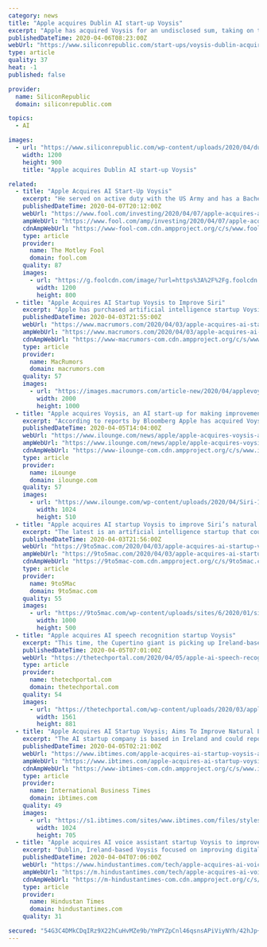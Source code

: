 ```yaml
---
category: news
title: "Apple acquires Dublin AI start-up Voysis"
excerpt: "Apple has acquired Voysis for an undisclosed sum, taking on the start-up's deep domain, brand-specific intelligent voice technology."
publishedDateTime: 2020-04-06T08:23:00Z
webUrl: "https://www.siliconrepublic.com/start-ups/voysis-dublin-acquired-apple-ai-machine-learning"
type: article
quality: 37
heat: -1
published: false

provider:
  name: SiliconRepublic
  domain: siliconrepublic.com

topics:
  - AI

images:
  - url: "https://www.siliconrepublic.com/wp-content/uploads/2020/04/dublin.png"
    width: 1200
    height: 900
    title: "Apple acquires Dublin AI start-up Voysis"

related:
  - title: "Apple Acquires AI Start-Up Voysis"
    excerpt: "He served on active duty with the US Army and has a Bachelor's degree in accounting. Follow @dannyvena Apple (NASDAQ:AAPL) has acquired Voysis, an artificial intelligence (AI) start-up focused on helping systems provide better responses to voice commands. Bloomberg reported the acquisition on Friday. The most obvious application would be to ..."
    publishedDateTime: 2020-04-07T20:12:00Z
    webUrl: "https://www.fool.com/investing/2020/04/07/apple-acquires-ai-start-up-voysis.aspx"
    ampWebUrl: "https://www.fool.com/amp/investing/2020/04/07/apple-acquires-ai-start-up-voysis.aspx"
    cdnAmpWebUrl: "https://www-fool-com.cdn.ampproject.org/c/s/www.fool.com/amp/investing/2020/04/07/apple-acquires-ai-start-up-voysis.aspx"
    type: article
    provider:
      name: The Motley Fool
      domain: fool.com
    quality: 87
    images:
      - url: "https://g.foolcdn.com/image/?url=https%3A%2F%2Fg.foolcdn.com%2Feditorial%2Fimages%2F567147%2Fgirl-using-a-smart-phone-voice-recognition.jpg&w=1200&op=resize"
        width: 1200
        height: 800
  - title: "Apple Acquires AI Startup Voysis to Improve Siri"
    excerpt: "Apple has purchased artificial intelligence startup Voysis with the aim of improving Siri ... The website, which is now defunct, said that the technology used client databases with AI tools that deeply understand the specifics of products, services, and vocabulary to make the user experience \"easier, faster and more intuitive.\""
    publishedDateTime: 2020-04-03T21:55:00Z
    webUrl: "https://www.macrumors.com/2020/04/03/apple-acquires-ai-startup-voysis/"
    ampWebUrl: "https://www.macrumors.com/2020/04/03/apple-acquires-ai-startup-voysis/amp/"
    cdnAmpWebUrl: "https://www-macrumors-com.cdn.ampproject.org/c/s/www.macrumors.com/2020/04/03/apple-acquires-ai-startup-voysis/amp/"
    type: article
    provider:
      name: MacRumors
      domain: macrumors.com
    quality: 57
    images:
      - url: "https://images.macrumors.com/article-new/2020/04/applevoysis.jpg"
        width: 2000
        height: 1000
  - title: "Apple acquires Voysis, an AI start-up for making improvements to Siri"
    excerpt: "According to reports by Bloomberg Apple has acquired Voysis which is an AI startup for making improvements to Siri. Voysis is a platform that offers a better understanding of the natural language for digital assistants. Voysis helps online voice assistants and improves them to help users in online shopping applications. It helps to interpret ..."
    publishedDateTime: 2020-04-05T14:04:00Z
    webUrl: "https://www.ilounge.com/news/apple/apple-acquires-voysis-an-ai-start-up-for-making-improvements-to-siri"
    ampWebUrl: "https://www.ilounge.com/news/apple/apple-acquires-voysis-an-ai-start-up-for-making-improvements-to-siri/amp"
    cdnAmpWebUrl: "https://www-ilounge-com.cdn.ampproject.org/c/s/www.ilounge.com/news/apple/apple-acquires-voysis-an-ai-start-up-for-making-improvements-to-siri/amp"
    type: article
    provider:
      name: iLounge
      domain: ilounge.com
    quality: 57
    images:
      - url: "https://www.ilounge.com/wp-content/uploads/2020/04/Siri-1024x510.png"
        width: 1024
        height: 510
  - title: "Apple acquires AI startup Voysis to improve Siri’s natural language skills"
    excerpt: "The latest is an artificial intelligence startup that could help Apple improve Siri’s skill at understanding natural ... shopping phrases such as “I need a new LED TV” and “My budget is $1,000.” Voysis provided this AI to other companies to incorporate it into their own apps and voice assistants. Google Assistant has a notable lead ..."
    publishedDateTime: 2020-04-03T21:56:00Z
    webUrl: "https://9to5mac.com/2020/04/03/apple-acquires-ai-startup-voysis-to-improve-siris-natural-language-skills/"
    ampWebUrl: "https://9to5mac.com/2020/04/03/apple-acquires-ai-startup-voysis-to-improve-siris-natural-language-skills/amp/"
    cdnAmpWebUrl: "https://9to5mac-com.cdn.ampproject.org/c/s/9to5mac.com/2020/04/03/apple-acquires-ai-startup-voysis-to-improve-siris-natural-language-skills/amp/"
    type: article
    provider:
      name: 9to5Mac
      domain: 9to5mac.com
    quality: 55
    images:
      - url: "https://9to5mac.com/wp-content/uploads/sites/6/2020/01/siri-how-to-set-location-based-reminders-iphone-apple-watch.jpeg?quality=82&strip=all&w=1000"
        width: 1000
        height: 500
  - title: "Apple acquires AI speech recognition startup Voysis"
    excerpt: "This time, the Cupertino giant is picking up Ireland-based AI startup Voysis. Voysis works specifically in the speech recognition domain, and develops tech that makes its easier for digital voice assistants to understand a user’s natural language. No details are available on the acquisition, with Apple issuing its usual statement."
    publishedDateTime: 2020-04-05T07:01:00Z
    webUrl: "https://thetechportal.com/2020/04/05/apple-ai-speech-recognition-voysis-acquisition/"
    type: article
    provider:
      name: thetechportal.com
      domain: thetechportal.com
    quality: 54
    images:
      - url: "https://thetechportal.com/wp-content/uploads/2020/03/apple-store-new-the-tech-portal.jpg"
        width: 1561
        height: 881
  - title: "Apple Acquires AI Startup Voysis; Aims To Improve Natural Language Recognition For Siri"
    excerpt: "The AI startup company is based in Ireland and could reportedly help the company improve Siri Apple has not yet revealed its plan with Voysis but tech enthusiasts believe it has something to do with Apple's digital assistant Amid the COVID-19 pandemic,"
    publishedDateTime: 2020-04-05T02:21:00Z
    webUrl: "https://www.ibtimes.com/apple-acquires-ai-startup-voysis-aims-improve-natural-language-recognition-siri-2952659"
    ampWebUrl: "https://www.ibtimes.com/apple-acquires-ai-startup-voysis-aims-improve-natural-language-recognition-siri-2952659?amp=1"
    cdnAmpWebUrl: "https://www-ibtimes-com.cdn.ampproject.org/c/s/www.ibtimes.com/apple-acquires-ai-startup-voysis-aims-improve-natural-language-recognition-siri-2952659?amp=1"
    type: article
    provider:
      name: International Business Times
      domain: ibtimes.com
    quality: 49
    images:
      - url: "https://s1.ibtimes.com/sites/www.ibtimes.com/files/styles/full/public/2019/12/18/apples-homepod-a-smart-home-device-developed-by.jpg"
        width: 1024
        height: 705
  - title: "Apple acquires AI voice assistant startup Voysis to improve Siri’s natural language"
    excerpt: "Dublin, Ireland-based Voysis focused on improving digital assistants inside online shopping apps, so the software could respond more accurately to voice commands from users."
    publishedDateTime: 2020-04-04T07:06:00Z
    webUrl: "https://www.hindustantimes.com/tech/apple-acquires-ai-voice-assistant-startup-voysis-to-improve-siri-s-natural-language/story-Sd8T2gTpctb7iVLb4vHmVI.html"
    ampWebUrl: "https://m.hindustantimes.com/tech/apple-acquires-ai-voice-assistant-startup-voysis-to-improve-siri-s-natural-language/story-Sd8T2gTpctb7iVLb4vHmVI_amp.html"
    cdnAmpWebUrl: "https://m-hindustantimes-com.cdn.ampproject.org/c/s/m.hindustantimes.com/tech/apple-acquires-ai-voice-assistant-startup-voysis-to-improve-siri-s-natural-language/story-Sd8T2gTpctb7iVLb4vHmVI_amp.html"
    type: article
    provider:
      name: Hindustan Times
      domain: hindustantimes.com
    quality: 31

secured: "54G3C4DMkCDqIRz9X22hCuHvMZe9b/YmPYZpCnl46qsnsAPiViyNYh/42hJp+fYoHNDEkphOWIEIqZzLvPLrW9lilKFk/nD1l7VWUOUQD6JqkHSZLbn1KJutDouVRefQPaaTl61KQOqKshGgbIbfhylwwWqvJ0pT9SdmhbniCtScacnYdmAPhNUJ4SFpLmgjX92LbdGo46RgdC6dIxeO8ajDlZda4w7/d0i6wandnjYDZdDEpuHmxVijqs+d5ioJZkNW2+wmV6A87ycDl377o87lLFRdctAqVbU8w6yjNfXPZ2wmrEumu/9NvvaM9Z9rabpbLToTKWVdmip6E1prOmaGv8OGaOesxFteApfzXoDAj8GhFaKIvSN8s+CDDXJHdgZ6NYva+5jJH1VsLFSe9tBb1RpQgWqWUAFBWs2QcNei4sFDnQ4vx8YnxK7cCB2D3ZZzp1g1KZ2kzlIlx2GmhPFdw6CHYYalYwFj973oMjg=;h7w4lHz3tP7MZST0sVX6DA=="
---
```


